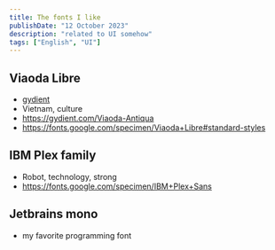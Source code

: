 ```yaml
---
title: The fonts I like
publishDate: "12 October 2023"
description: "related to UI somehow"
tags: ["English", "UI"]
---
```


## Viaoda Libre

- [gydient](gydient.md)
- Vietnam, culture
- <https://gydient.com/Viaoda-Antiqua>
- <https://fonts.google.com/specimen/Viaoda+Libre#standard-styles>

## IBM Plex family

- Robot, technology, strong
- <https://fonts.google.com/specimen/IBM+Plex+Sans>

## Jetbrains mono

- my favorite programming font
